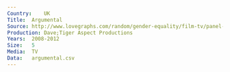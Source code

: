 ```yaml
---
Country:	UK
Title:	Argumental
Source:	http://www.lovegraphs.com/random/gender-equality/film-tv/panel-shows.html
Production:	Dave;Tiger Aspect Productions
Years:	2008-2012
Size:	5
Media:	TV
Data:	argumental.csv
---
```

